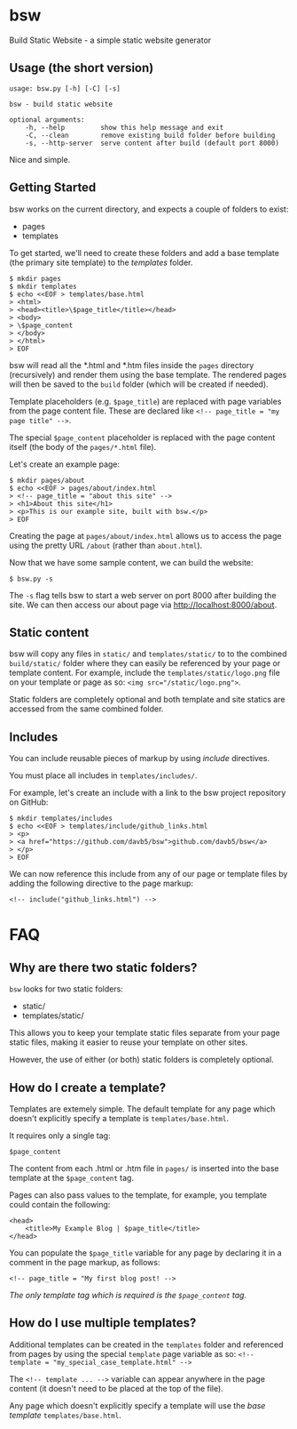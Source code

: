 # bsw
Build Static Website - a simple static website generator


## Usage (the short version)

```
usage: bsw.py [-h] [-C] [-s]

bsw - build static website

optional arguments:
    -h, --help         show this help message and exit
    -C, --clean        remove existing build folder before building
    -s, --http-server  serve content after build (default port 8000)
```

Nice and simple.

## Getting Started

bsw works on the current directory, and expects a couple of
folders to exist:

* pages
* templates

To get started, we'll need to create these folders and add a base
template (the primary site template) to the *templates* folder.

```
$ mkdir pages
$ mkdir templates
$ echo <<EOF > templates/base.html
> <html>
> <head><title>\$page_title</title></head>
> <body>
> \$page_content
> </body>
> </html>
> EOF
```

bsw will read all the \*.html and \*.htm files inside the `pages` directory
(recursively) and render them using the base template. The rendered pages
will then be saved to the `build` folder (which will be created if needed).

Template placeholders (e.g. `$page_title`) are replaced with page variables
from the page content file. These are declared like
`<!-- page_title = "my page title" -->`.

The special `$page_content` placeholder is replaced with the page content
itself (the body of the `pages/*.html` file).

Let's create an example page:

```
$ mkdir pages/about
$ echo <<EOF > pages/about/index.html
> <!-- page_title = "about this site" -->
> <h1>About this site</h1>
> <p>This is our example site, built with bsw.</p>
> EOF
```

Creating the page at `pages/about/index.html` allows us to 
access the page using the pretty URL `/about` (rather than `about.html`).

Now that we have some sample content, we can build the website:

```
$ bsw.py -s
```

The `-s` flag tells bsw to start a web server on port 8000 after building
the site. We can then access our about page via
<a href="http://localhost:8000/about">http://localhost:8000/about</a>.


## Static content

bsw will copy any files in `static/` and `templates/static/` to
to the combined `build/static/` folder where they can easily be
referenced by your page or template content. For example, include
the `templates/static/logo.png` file on your template or page as
so: `<img src="/static/logo.png">`.

Static folders are completely optional and both template and site
statics are accessed from the same combined folder.


## Includes

You can include reusable pieces of markup by using *include* directives.

You must place all includes in `templates/includes/`.

For example, let's create an include with a link to the bsw project
repository on GitHub:

```
$ mkdir templates/includes
$ echo <<EOF > templates/include/github_links.html
> <p>
> <a href="https://github.com/davb5/bsw">github.com/davb5/bsw</a>
> </p>
> EOF
```

We can now reference this include from any of our page or template
files by adding the following directive to the page markup:


```
<!-- include("github_links.html") -->
```


# FAQ

## Why are there two static folders?

`bsw` looks for two static folders:

* static/
* templates/static/

This allows you to keep your template static files separate from your
page static files, making it easier to reuse your template on other sites.

However, the use of either (or both) static folders is completely optional.


## How do I create a template?

Templates are extemely simple. The default template for any page which doesn't
explicitly specify a template is `templates/base.html`.

It requires only a single tag:

```
$page_content
```

The content from each .html or .htm file in `pages/` is inserted into the
base template at the `$page_content` tag.

Pages can also pass values to the template, for example, you template could
contain the following:

```
<head>
    <title>My Example Blog | $page_title</title>
</head>
```

You can populate the `$page_title` variable for any page by declaring it
in a comment in the page markup, as follows:

```
<!-- page_title = "My first blog post! -->
```

*The only template tag which is required is the `$page_content` tag.*


## How do I use multiple templates?

Additional templates can be created in the `templates` folder and referenced
from pages by using the special `template` page variable as so:
`<!-- template = "my_special_case_template.html" -->`

The `<!-- template ... -->` variable can appear anywhere in the page content (it
doesn't need to be placed at the top of the file).

Any page which doesn't explicitly specify a template will use the *base template*
`templates/base.html`.
